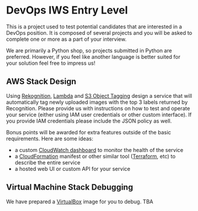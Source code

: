 # DevOps IWS Entry Level

This is a project used to test potential candidates that are interested in a DevOps position. It is composed of several projects and you will be asked to complete one or more as a part of your interview.

We are primarily a Python shop, so projects submitted in Python are preferred. However, if you feel like another language is better suited for your solution feel free to impress us!

## AWS Stack Design

Using [Rekognition](https://aws.amazon.com/rekognition/), [Lambda](https://aws.amazon.com/lambda/) and [S3 Object Tagging](http://docs.aws.amazon.com/AmazonS3/latest/dev/object-tagging.html) design a service that will automatically tag newly uploaded images with the top 3 labels returned by Recognition. Please provide us with instructions on how to test and operate your service (either using IAM user credentials or other custom interface). If you provide IAM credentials please include the JSON policy as well.

Bonus points will be awarded for extra features outside of the basic requirements. Here are some ideas:
 * a custom [CloudWatch dashboard](http://docs.aws.amazon.com/AmazonCloudWatch/latest/monitoring/CloudWatch_Dashboards.html) to monitor the health of the service
 * a [CloudFormation](https://aws.amazon.com/cloudformation/) manifest or other similar tool ([Terraform](https://www.terraform.io/), etc) to describe the entire service
 * a hosted web UI or custom API for your service
 
## Virtual Machine Stack Debugging
 
We have prepared a [VirtualBox](https://www.virtualbox.org/) image for you to debug.
TBA
